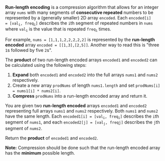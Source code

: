 **Run-length encoding** is a compression algorithm that allows for an integer array `nums` with many segments of **consecutive repeated** numbers to be represented by a (generally smaller) 2D array `encoded`. Each <code>encoded[i] = [val<sub>i</sub>, freq<sub>i</sub>]</code> describes the `i`th segment of repeated numbers in `nums` where <code>val<sub>i</sub></code> is the value that is repeated <code>freq<sub>i</sub></code> times.

For example, `nums = [1,1,1,2,2,2,2,2]` is represented by the **run-length encoded** array `encoded = [[1,3],[2,5]]`. Another way to read this is "three `1`s followed by five `2`s".

The **product** of two run-length encoded arrays `encoded1` and `encoded2` can be calculated using the following steps:

1. **Expand** both `encoded1` and `encoded2` into the full arrays `nums1` and `nums2` respectively.
2. Create a new array `prodNums` of length `nums1.length` and set `prodNums[i] = nums1[i] * nums2[i]`.
3. **Compress** `prodNums` into a run-length encoded array and return it.

You are given two **run-length encoded** arrays `encoded1` and `encoded2` representing full arrays `nums1` and `nums2` respectively. Both `nums1` and `nums2` have the same length. Each <code>encoded1[i] = [val<sub>i</sub>, freq<sub>i</sub>]</code> describes the `i`th segment of `nums1`, and each <code>encoded2[j] = [val<sub>j</sub>, freq<suby>j</suby>]</code> describes the `j`th segment of `nums2`.

Return the **product** of `encoded1` and `encoded2`.

**Note:** Compression should be done such that the run-length encoded array has the **minimum** possible length.